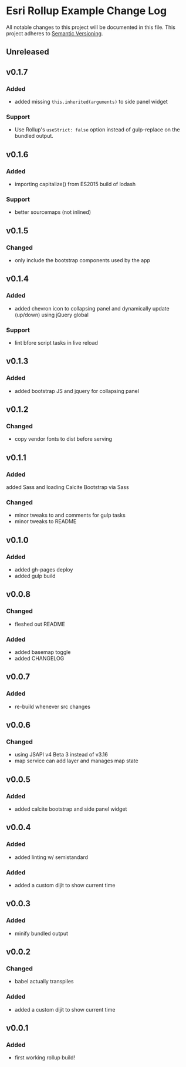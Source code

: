 # Esri Rollup Example Change Log
All notable changes to this project will be documented in this file.
This project adheres to [Semantic Versioning](http://semver.org/).

## Unreleased

## v0.1.7

### Added
- added missing `this.inherited(arguments)` to side panel widget

### Support
- Use Rollup's `useStrict: false` option instead of gulp-replace on the bundled output.

## v0.1.6

### Added
- importing capitalize() from ES2015 build of lodash

### Support
- better sourcemaps (not inlined)

## v0.1.5

### Changed
- only include the bootstrap components used by the app

## v0.1.4

### Added
- added chevron icon to collapsing panel and dynamically update (up/down) using jQuery global

### Support
- lint bfore script tasks in live reload

## v0.1.3

### Added
- added bootstrap JS and jquery for collapsing panel

## v0.1.2

### Changed
- copy vendor fonts to dist before serving

## v0.1.1

### Added
added Sass and loading Calcite Bootstrap via Sass

### Changed
- minor tweaks to and comments for gulp tasks
- minor tweaks to README

## v0.1.0

### Added
- added gh-pages deploy
- added gulp build

## v0.0.8

### Changed
- fleshed out README

### Added
- added basemap toggle
- added CHANGELOG

## v0.0.7

### Added
- re-build whenever src changes

## v0.0.6

### Changed
- using JSAPI v4 Beta 3 instead of v3.16
- map service can add layer and manages map state

## v0.0.5

### Added
- added calcite bootstrap and side panel widget

## v0.0.4

### Added
- added linting w/ semistandard

### Added
- added a custom dijit to show current time

## v0.0.3

### Added
- minify bundled output

## v0.0.2

### Changed
- babel actually transpiles

### Added
- added a custom dijit to show current time

## v0.0.1

### Added
- first working rollup build!
